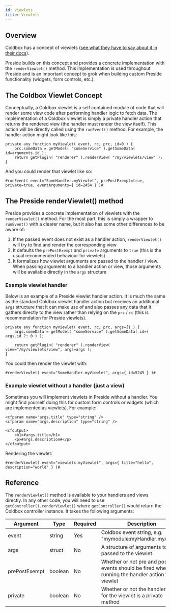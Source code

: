 ```yaml
---
id: viewlets
title: Viewlets
---
```


## Overview

Coldbox has a concept of viewlets ([see what they have to say about it in their docs](https://coldbox.ortusbooks.com/the-basics/event-handlers/viewlets-reusable-events)).

Preside builds on this concept and provides a concrete implementation with the `renderViewlet()` method. This implementation is used throughout Preside and is an important concept to grok when building custom Preside functionality (widgets, form controls, etc.).

## The Coldbox Viewlet Concept

Conceptually, a Coldbox viewlet is a self contained module of code that will render some view code after performing handler logic to fetch data. The implementation of a Coldbox viewlet is simply a private handler action that returns the rendered view (the handler must render the view itself). This action will be directly called using the `runEvent()` method. For example, the handler action might look like this:

```luceescript
private any function myViewlet( event, rc, prc, id=0 ) {
    prc.someData = getModel( "someService" ).getSomeData( id=arguments.id );
    return getPlugin( "renderer" ).renderView( "/my/viewlets/view" );
}
```

And you could render that viewlet like so:

```lucee
#runEvent( event="SomeHandler.myViewlet", prePostExempt=true, private=true, eventArguments={ id=2454 } )#
```

## The Preside renderViewlet() method

Preside provides a concrete implementation of viewlets with the `renderViewlet()` method. For the most part, this is simply a wrapper to `runEvent()` with a clearer name, but it also has some other differences to be aware of:

1. If the passed event does not exist as a handler action, `renderViewlet()` will try to find and render the corresponding view
2. It defaults the `prePostExempt` and `private` arguments to `true` (this is the usual recommended behaviour for viewlets)
3. It formalizes how viewlet arguments are passed to the handler / view. When passing arguments to a handler action or view, those arguments will be available directly in the `args` structure

### Example viewlet handler

Below is an example of a Preside viewlet handler action. It is much the same as the standard Coldbox viewlet handler action but receives an additional `args` structure that it can make use of and also passes any data that it gathers directly to the view rather than relying on the `prc` / `rc` (this is recommendation for Preside viewlets).

```luceescript
private any function myViewlet( event, rc, prc, args={} ) {
    args.someData = getModel( "someService" ).getSomeData( id=( args.id ?: 0 ) );

    return getPlugin( "renderer" ).renderView( view="/my/viewlets/view", args=args );
}
```

You could then render the viewlet with:

```lucee
#renderViewlet( event="SomeHandler.myViewlet", args={ id=5245 } )#
```

### Example viewlet without a handler (just a view)

Sometimes you will implement viewlets in Preside without a handler. You might find yourself doing this for custom form controls or widgets (which are implemented as viewlets). For example:

```lucee
<cfparam name="args.title" type="string" />
<cfparam name="args.description" type="string" />

<cfoutput>
    <h1>#args.title</h1>
    <p>#args.description#</p>
</cfoutput>
```

Rendering the viewlet:

```lucee
#renderViewlet( event="viewlets.myViewlet", args={ title="hello", description="world" } )#
```

## Reference

The `renderViewlet()` method is available to your handlers and views directly. In any other code, you will need to use `getController().renderViewlet()` where `getController()` would return the Coldbox controller instance. It takes the following arguments:

<div class="table-responsive">
    <table class="table">
        <thead>
            <tr>
                <th>Argument</th>
                <th>Type</th>
                <th>Required</th>
                <th>Description</th>
            </tr>
        </thead>
        <tbody>
            <tr><td>event</td>         <td>string</td>  <td>Yes</td> <td>Coldbox event string, e.g. "mymodule:myHandler.myAction"</td></tr>
            <tr><td>args</td>          <td>struct</td>  <td>No</td>  <td>A structure of arguments to be passed to the viewlet</td></tr>
            <tr><td>prePostExempt</td> <td>boolean</td> <td>No</td>  <td>Whether or not pre and post events should be fired when running the handler action for the viewlet</td></tr>
            <tr><td>private</td>       <td>boolean</td> <td>No</td>  <td>Whether or not the handler action for the viewlet is a private method</td></tr>
        </tbody>
    </table>
</div>
